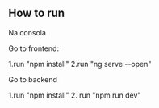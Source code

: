 ## How to run

Na consola

Go to frontend:

1.run "npm install"
2.run "ng serve --open"

Go to backend

1.run "npm install"
2. run "npm run dev"
